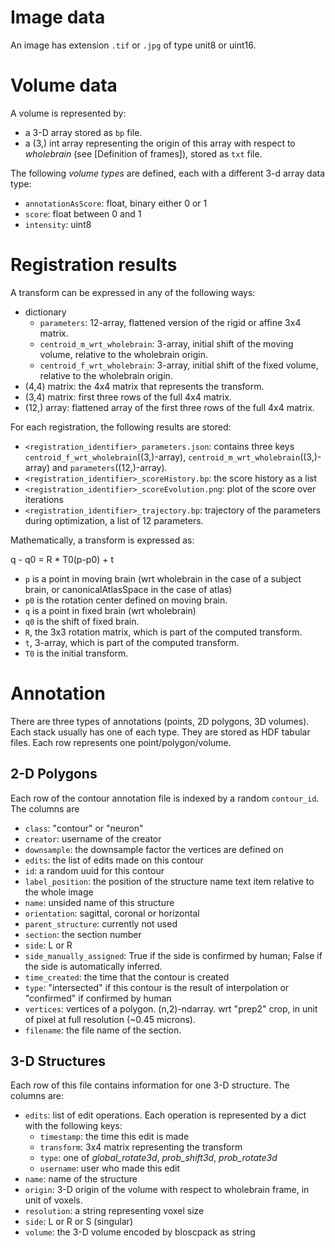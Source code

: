 Image data
==========

An image has extension `.tif` or `.jpg` of type unit8 or uint16.

Volume data
=======

A volume is represented by:
- a 3-D array stored as `bp` file.
- a (3,) int array representing the origin of this array with respect to _wholebrain_ (see [Definition of frames]), stored as `txt` file.

The following _volume types_ are defined, each with a different 3-d array data type:
- `annotationAsScore`: float, binary either 0 or 1
- `score`: float between 0 and 1
- `intensity`: uint8


Registration results
===========

A transform can be expressed in any of the following ways:

* dictionary
  - `parameters`: 12-array, flattened version of the rigid or affine 3x4 matrix.
  - `centroid_m_wrt_wholebrain`: 3-array, initial shift of the moving volume, relative to the wholebrain origin.
  - `centroid_f_wrt_wholebrain`: 3-array, initial shift of the fixed volume, relative to the wholebrain origin.
* (4,4) matrix: the 4x4 matrix that represents the transform.
* (3,4) matrix: first three rows of the full 4x4 matrix.
* (12,) array: flattened array of the first three rows of the full 4x4 matrix.

For each registration, the following results are stored:
- `<registration_identifier>_parameters.json`: contains three keys `centroid_f_wrt_wholebrain`((3,)-array), `centroid_m_wrt_wholebrain`((3,)-array) and `parameters`((12,)-array).
- `<registration_identifier>_scoreHistory.bp`: the score history as a list
- `<registration_identifier>_scoreEvolution.png`: plot of the score over iterations
- `<registration_identifier>_trajectory.bp`: trajectory of the parameters during optimization, a list of 12 parameters.

Mathematically, a transform is expressed as:

q - q0 = R * T0(p-p0) + t

- `p` is a point in moving brain (wrt wholebrain in the case of a subject brain, or canonicalAtlasSpace in the case of atlas)
- `p0` is the rotation center defined on moving brain.
- `q` is a point in fixed brain (wrt wholebrain)
- `q0` is the shift of fixed brain.
- `R`, the 3x3 rotation matrix, which is part of the computed transform.
- `t`, 3-array, which is part of the computed transform.
- `T0` is the initial transform. 


Annotation
=========

There are three types of annotations (points, 2D polygons, 3D volumes). Each stack usually has one of each type.
They are stored as HDF tabular files. Each row represents one point/polygon/volume.

## 2-D Polygons

Each row of the contour annotation file is indexed by a random `contour_id`. The columns are

* `class`: "contour" or "neuron"
* `creator`: username of the creator
* `downsample`: the downsample factor the vertices are defined on
* `edits`: the list of edits made on this contour
* `id`: a random uuid for this contour
* `label_position`: the position of the structure name text item relative to the whole image
* `name`: unsided name of this structure
* `orientation`: sagittal, coronal or horizontal
* `parent_structure`: currently not used
* `section`: the section number
* `side`: L or R
* `side_manually_assigned`: True if the side is confirmed by human; False if the side is automatically inferred.
* `time_created`: the time that the contour is created
* `type`: "intersected" if this contour is the result of interpolation or "confirmed" if confirmed by human
* `vertices`: vertices of a polygon. (n,2)-ndarray. wrt "prep2" crop, in unit of pixel at full resolution (~0.45 microns).
* `filename`: the file name of the section.

## 3-D Structures

Each row of this file contains information for one 3-D structure.
The columns are:
- `edits`: list of edit operations. Each operation is represented by a dict with the following keys:
  - `timestamp`: the time this edit is made
  - `transform`: 3x4 matrix representing the transform
  - `type`: one of _global_rotate3d_, _prob_shift3d_, _prob_rotate3d_
  - `username`: user who made this edit
- `name`: name of the structure
- `origin`: 3-D origin of the volume with respect to wholebrain frame, in unit of voxels.
- `resolution`: a string representing voxel size
- `side`: L or R or S (singular)
- `volume`: the 3-D volume encoded by bloscpack as string

